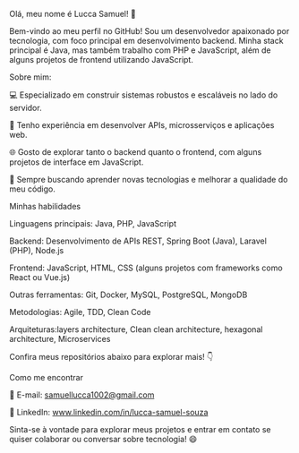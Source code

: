 Olá, meu nome é Lucca Samuel! 👋

Bem-vindo ao meu perfil no GitHub! Sou um desenvolvedor apaixonado por tecnologia, com foco principal em desenvolvimento backend. Minha stack principal é Java, mas também trabalho com PHP e JavaScript, além de alguns projetos de frontend utilizando JavaScript.

Sobre mim:





💻 Especializado em construir sistemas robustos e escaláveis no lado do servidor.



🚀 Tenho experiência em desenvolver APIs, microsserviços e aplicações web.



🌐 Gosto de explorar tanto o backend quanto o frontend, com alguns projetos de interface em JavaScript.



🎯 Sempre buscando aprender novas tecnologias e melhorar a qualidade do meu código.

Minhas habilidades





Linguagens principais: Java, PHP, JavaScript



Backend: Desenvolvimento de APIs REST, Spring Boot (Java), Laravel (PHP), Node.js



Frontend: JavaScript, HTML, CSS (alguns projetos com frameworks como React ou Vue.js)



Outras ferramentas: Git, Docker, MySQL, PostgreSQL, MongoDB



Metodologias: Agile, TDD, Clean Code



Arquiteturas:layers architecture, Clean clean architecture, hexagonal architecture, Microservices

Confira meus repositórios abaixo para explorar mais! 👇

Como me encontrar





📧 E-mail: samuellucca1002@gmail.com



💼 LinkedIn: www.linkedin.com/in/lucca-samuel-souza


Sinta-se à vontade para explorar meus projetos e entrar em contato se quiser colaborar ou conversar sobre tecnologia! 😄
